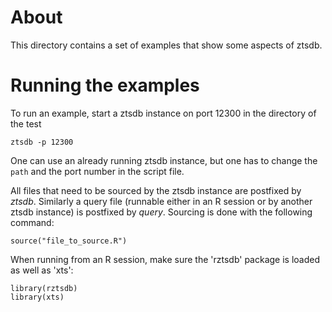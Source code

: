 # About 

This directory contains a set of examples that show some aspects of
ztsdb. 

# Running the examples

To run an example, start a ztsdb instance on port 12300 in the
directory of the test

    ztsdb -p 12300

One can use an already running ztsdb instance, but one has to change
the `path` and the port number in the script file.

All files that need to be sourced by the ztsdb instance are postfixed
by _ztsdb_. Similarly a query file (runnable either in an R session or
by another ztsdb instance) is postfixed by _query_. Sourcing is done
with the following command:

    source("file_to_source.R")

When running from an R session, make sure the 'rztsdb' package is
loaded as well as 'xts':

    library(rztsdb)
    library(xts)

